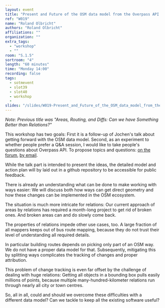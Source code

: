 ```yaml
---
layout: event
title: "Present and Future of the OSM data model from the Overpass API perspective"
ref: "W019"
name: "Roland Olbricht"
authors: "Roland Olbricht"
affiliations: ""
organization: ""
extra_tags:
  - "workshop"
  - ""
room: "S.1.5"
sortroom: "4"
length: "60 minutes"
time: "Monday 14:00"
recording: false
tags:
  - sotmevent
  - slot39
  - slot40
  - workshop
  - 
slides: "/slides/W019-Present_and_Future_of_the_OSM_data_model_from_the_Overpass_API_perspective.pdf"
---
```

*Note: Previous title was &#34;Areas, Routing, and Diffs: Can we have Something Better than Relations?&#34;*

This workshop has two goals: First it is a follow-up of Jochen&#39;s talk about getting forward with the OSM data model. Second, as an experiment to whether people prefer a Q&amp;A session, I would like to take people&#39;s questions about Overpass API. To propose topics and questions: [on the forum](https://forum.openstreetmap.org/viewtopic.php?id=63116), [by email](https://lists.openstreetmap.org/pipermail/talk/2018-July/081024.html).

While the talk part is intended to present the ideas, the detailed model and action plan will by laid out in a github repository to be accessible for public feedback.

There is already an understanding what can be done to make working with ways easier: We will discuss both how ways can get direct geometry and how these changes can be implemented in the OSM ecosystem.

The situation is much more intricate for relations: Our current approach of areas by relations has required a month-long project to get rid of broken ones. And broken areas can and do slowly come back.

The properties of relations impede other use cases, too. A large fraction of all mappers keeps out of bus route mapping, because they do not trust their level of understanding all required details.

In particular building routes depends on picking only part of an OSM way. We do not have a proper data model for that. Subsequently, mitigating this by splitting ways complicates the tracking of changes and proper attribution.

This problem of change tracking is even far offset by the challenge of dealing with huge relations: Getting all objects in a bounding box pulls easily millions of points, because multiple many-hundred-kilometer relations run through nearly all city or town centres.

So, all in all, could and should we overcome these difficulties with a different data model? Can we tackle to keep all the existing software useful?